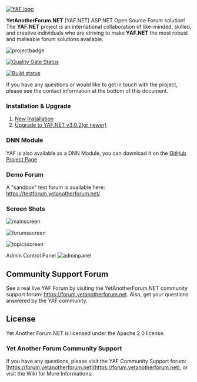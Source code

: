 [![YAF logo](https://yetanotherforum.net/forum/Images/Logos/YAFLogo.svg)](http://www.yetanotherforum.net)

**YetAnotherForum.NET** (YAF.NET) ASP.NET Open Source Forum solution! The **YAF.NET** project is an international collaboration of like-minded, skilled, and creative individuals who are striving to make **YAF.NET** the most robust and malleable forum solutions available.

![projectbadge](https://www.openhub.net/p/yaf/widgets/project_partner_badge?format=gif)

[![Quality Gate Status](https://sonarcloud.io/api/project_badges/measure?project=YAFNET_YAFNET&metric=alert_status)](https://sonarcloud.io/dashboard?id=YAFNET_YAFNET)

[![Build status](https://ci.appveyor.com/api/projects/status/9905j18xqb16gdy7?svg=true)](https://ci.appveyor.com/project/YAFNET/yafnet)

If you have any questions or would like to get in touch with the project, please see the contact information at the bottom of this document.

### Installation & Upgrade

1.  [New Installation](https://github.com/YAFNET/YAFNET/wiki/Installation)
2.  [Upgrade to YAF.NET v3.0.2(or newer)](https://github.com/YAFNET/YAFNET/wiki/Upgrade-to-YAF.NET-v3.0.2-(or-newer))

### DNN Module

YAF is also available as a DNN Module, you can download it on the [GitHub Project Page](https://github.com/YAFNET/YAFNET-DNN)

### Demo Forum

A "sandbox" test forum is available here: https://testforum.yetanotherforum.net/.

### Screen Shots

![mainscreen](https://yetanotherforum.net/assets/img/main.png)

![forumsscreen](https://yetanotherforum.net/assets/img/forum.png)

![topicsscreen](https://yetanotherforum.net/assets/img/topic.png)

Admin Control Panel
![adminpanel](https://yetanotherforum.net/assets/img/admin.png)

## Community Support Forum

See a real live YAF Forum by visiting the YetAnotherForum.NET community support forum: https://forum.yetanotherforum.net. Also, get your questions answered by the YAF community.

## License

Yet Another Forum.NET is licensed under the Apache 2.0 license. 


### Yet Another Forum Community Support

If you have any questions, please visit the YAF Community Support forum: [https://forum.yetanotherforum.net](https://forum.yetanotherforum.net), or visit the Wiki for More Informations.

